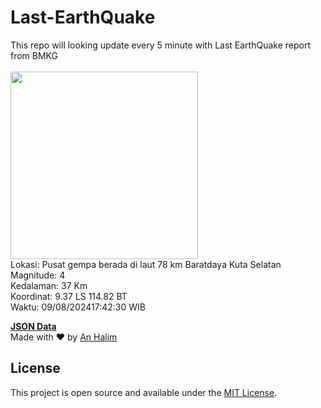 # Last-EarthQuake
This repo will looking update every 5 minute with Last EarthQuake report from BMKG
<br>
<br>
<img src="https://static.bmkg.go.id/20240809174230.mmi.jpg" width="300"/>
<br>
Lokasi: Pusat gempa berada di laut 78 km Baratdaya Kuta Selatan <br>
Magnitude: 4 <br>
Kedalaman: 37 Km <br>
Koordinat: 9.37 LS 114.82 BT <br>
Waktu: 09/08/202417:42:30 WIB <br>

<a href="./data/data.json">**JSON Data**</a>
<br>
Made with ❤️ by <a href="https://github.com/an-halim">An Halim</a>
## License

This project is open source and available under the [MIT License](LICENSE).
